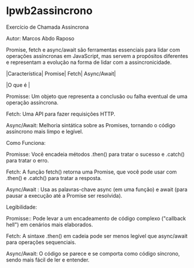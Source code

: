 # lpwb2assincrono
Exercício de Chamada Assincrona

Autor: Marcos Abdo Raposo

Promise, fetch e async/await são ferramentas essenciais para lidar com operações assíncronas em JavaScript, mas servem a propósitos diferentes e representam a evolução na forma de lidar com a assincronicidade.


|Característica|	Promise|	Fetch|	Async/Await|


|O que é | 

Promisse: Um objeto que representa a conclusão ou falha eventual de uma operação assíncrona. 

Fetch: Uma API para fazer requisições HTTP.

Async/Await: Melhoria sintática sobre as Promises, tornando o código assíncrono mais limpo e legível.


Como Funciona:

Promisse: Você encadeia métodos .then() para tratar o sucesso e .catch() para tratar o erro.

Fetch: A função fetch() retorna uma Promise, que você pode usar com .then() e .catch() para tratar a resposta.

Async/Await : Usa as palavras-chave async (em uma função) e await (para pausar a execução até a Promise ser resolvida).


Legibilidade:

Promisse::	Pode levar a um encadeamento de código complexo ("callback hell") em cenários mais elaborados.	
    
    
Fetch: A sintaxe .then() em cadeia pode ser menos legível que async/await para operações sequenciais.	
    
Async/Await: O código se parece e se comporta como código síncrono, sendo mais fácil de ler e entender.





